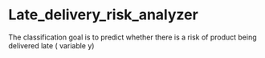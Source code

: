 # Late_delivery_risk_analyzer
The classification goal is to predict whether there is a risk of product being delivered late ( variable y)
